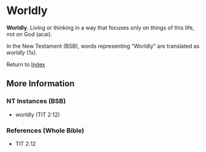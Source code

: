 # Worldly
**Worldly**. 
Living or thinking in a way that focuses only on things of this life, not on God (acai). 




In the New Testament (BSB), words representing “Worldly” are translated as 
*worldly* (1x). 


Return to [Index](00-Index.md)

## More Information

### NT Instances (BSB)

* worldly (TIT 2:12)



### References (Whole Bible)

* TIT 2:12



